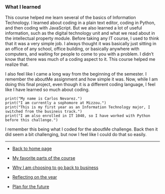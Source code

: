 ### What I learned 

This course helped me learn several of the basics of Information Technology. I learned about coding in a plain text editor, coding in Python, and then coding with JavaScript. But we also learned a lot of useful information, such as the digital technology unit and what we read about in the intellectual property module. Before taking any IT course, I used to think that it was a very simple job. I always thought it was basically just sitting in an office of any school, office building, or basically anywhere with computers, and waiting for people to come to you with a problem. I didn’t know that there was much of a coding aspect to it. This course helped me realize that.

I also feel like I came a long way from the beginning of the semester. I remember the aboutMe assignment and how simple it was. Now, while I am doing this final project, even though it is a different coding language, I feel like I have learned so much about coding.

    print("My name is Carlos Nevarez.")
    print("I am currently a sophomore at Mizzou.")
    print("This is my first year as an Information Technology major, I switched from the business track.")
    print("I am also enrolled in IT 1040, so I have worked with Python before this challenge.")

I remember this being what I coded for the aboutMe challenge. Back then it did seem a bit challenging, but now I feel like I could do that so easily.


--------------------------------------------------

* [Back to home page](README.md)

* [My favorite parts of the course](page3.md)
* [Why I am choosing to go back to business](page4.md)
* [Reflecting on the year](page5.md)
* [Plan for the future](page6.md)